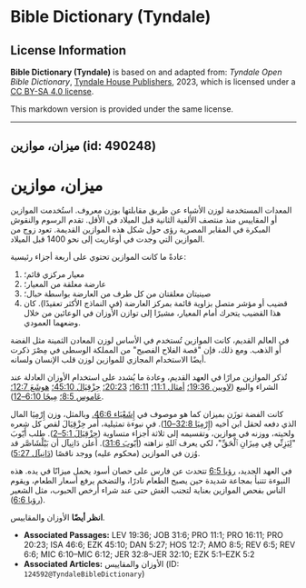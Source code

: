 # Bible Dictionary (Tyndale)

## License Information

**Bible Dictionary (Tyndale)** is based on and adapted from: _Tyndale Open Bible Dictionary_, [Tyndale House Publishers](https://tyndaleopenresources.com/), 2023, which is licensed under a [CC BY-SA 4.0 license](https://creativecommons.org/licenses/by-sa/4.0/legalcode.en).

This markdown version is provided under the same license.



--------------------------------

## ميزان، موازين (id: 490248)

ميزان، موازين
=============

المعدات المستخدمة لوزن الأشياء عن طريق مقابلتها بوزن معروف. استُخدمت الموازين أو المقاييس منذ منتصف الألفية الثانية قبل الميلاد في الأقل. تقدم الرسوم والنقوش المبكرة في المقابر المصرية رؤى حول شكل هذه الموازين القديمة. تعود زوج من الموازين التي وجدت في أوغاريت إلى نحو 1400 قبل الميلاد.

عادةً ما كانت الموازين تحتوي على أربعة أجزاء رئيسية:

1. معيار مركزي قائم؛
2. عارضة معلقة من المعيار؛
3. صينيتان معلقتان من كل طرف من العارضة بواسطة حبال؛
4. قضيب أو مؤشر متصل بزاوية قائمة بمركز العارضة (في النماذج الأكثر تعقيدًا). كان هذا القضيب يتحرك أمام المعيار، مشيرًا إلى توازن الأوزان في الوعائين من خلال وضعهما العمودي.

في العالم القديم، كانت الموازين تُستخدم في الأساس لوزن المعادن الثمينة مثل الفضة أو الذهب. ومع ذلك، فإن "قصة الفلاح الفصيح" من المملكة الوسطى في مِصْرَ ذكرت أيضًا الاستخدام المجازي للموازين لوزن قلب الإنسان ولسانه.

تُذكر الموازين مرارًا في العهد القديم، وعادة ما يُشدد على استخدام الأوزان العادلة عند الشراء والبيع ([لاويين 19:36؛](https://ref.ly/Lev19:36) [أمثال 11:1؛](https://ref.ly/Prov11:1) [16:11؛](https://ref.ly/Prov16:11) [20:23؛](https://ref.ly/Prov20:23) [حِزْقِيَالَ 45:10؛](https://ref.ly/Ezek45:10) [هوشَعَ 12:7؛](https://ref.ly/Hos12:7) [عَاموس 8:5؛](https://ref.ly/Amos8:5) [مِيخَا 6:10–12](https://ref.ly/Mic6:10-Mic6:12)).

كانت الفضة توزَن بميزان كما هو موصوف في [إِشَعْيَاء 46:6\.](https://ref.ly/Isa46:6) وبالمثل، وزن إِرْمِيَا المال الذي دفعه لحقل ابن أخيه ([إِرْمِيَا 32:8–10](https://ref.ly/Jer32:8-Jer32:10)). في نبوءة تمثيلية، أُمر حِزْقِيَالَ لقص كل شعره ولحيته، ووزنه في موازين، وتقسيمه إلى ثلاثة أجزاء متساوية ([حِزْقِيَالَ 5:1–2](https://ref.ly/Ezek5:1-Ezek5:2)). طلب أَيّوبَ "لِيَزِنِّي فِي مِيزَانِ ٱلْحَقِّ"، لكي يعرف ٱللهِ نزاهته ([أَيّوبَ 31:6](https://ref.ly/Job31:6)). أعلن دَانِيآل أن بَيْلْشَاصَّر قد وُزن في الموازين (محكوم عليه) ووجد ناقصًا ([دَانِيآل 5:27](https://ref.ly/Dan5:27)).

في العهد الجديد، [رؤيا 6:5](https://ref.ly/Rev6:5) تتحدث عن فارس على حصان أسود يحمل ميزانًا في يده. هذه النبوءة تتنبأ بمجاعة شديدة حين يصبح الطعام نادرًا، والتضخم يرفع أسعار الطعام، ويقوم الناس بفحص الموازين بعناية لتجنب الغش حتى عند شراء أرخص الحبوب، مثل الشعير ([رؤيا 6:6](https://ref.ly/Rev6:6)).

**انظر أيضًا** الأوزان والمقاييس.

* **Associated Passages:** LEV 19:36; JOB 31:6; PRO 11:1; PRO 16:11; PRO 20:23; ISA 46:6; EZK 45:10; DAN 5:27; HOS 12:7; AMO 8:5; REV 6:5; REV 6:6; MIC 6:10–MIC 6:12; JER 32:8–JER 32:10; EZK 5:1–EZK 5:2
* **Associated Articles:** الأوزان والمقاييس (ID: `124592@TyndaleBibleDictionary`)

